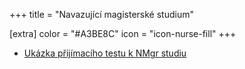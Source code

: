 +++
title = "Navazující magisterské studium"

[extra]
color = "#A3BE8C"
icon = "icon-nurse-fill"
+++


- [Ukázka přijímacího testu k NMgr studiu](https://pedf.cuni.cz/PEDF-1495-version1-it_nmgr.pdf)
